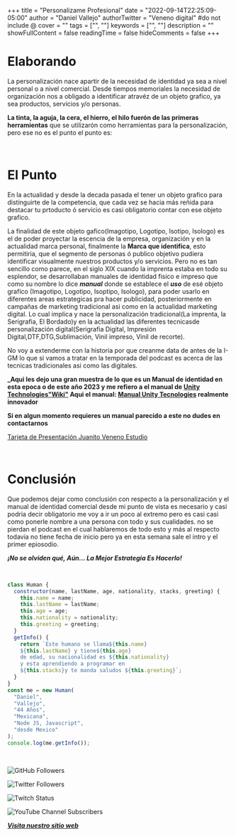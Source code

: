 +++
title = "Personalizame Profesional"
date = "2022-09-14T22:25:09-05:00"
author = "Daniel Vallejo"
authorTwitter = "Veneno digital" #do not include @
cover = ""
tags = ["", ""]
keywords = ["", ""]
description = ""
showFullContent = false
readingTime = false
hideComments = false
+++

# Elaborando

La personalización nace apartir de la necesidad de identidad ya sea a nivel personal o a nivel comercial. Desde tiempos memoriales la necesidad de organización nos a obligado a identificar atravéz de un objeto grafico, ya sea productos, servicios y/o personas.

**La tinta, la aguja, la cera, el hierro, el hilo fuerón de las primeras herramientas** que se utilizarón como herramientas para la personalización, pero ese no es el punto el punto es:

<br>

# El Punto

En la actualidad y desde la decada pasada el tener un objeto grafico para distinguirte de la competencia, que cada vez se hacia más reñida para destacar tu prtoducto ó servicio es casi obligatorio contar con ese objeto grafico.

La finalidad de este objeto gafico(Imagotipo, Logotipo, Isotipo, Isologo) es el de poder proyectar la escencia de la empresa, organización y en la actualidad marca personal, finalmente la **Marca que identifica**, esto permitiria, que el segmento de personas ó publico objetivo pudiera identificar visualmente nuestros productos y/o servicios. Pero no es tan sencillo como parece, en el siglo XIX cuando la imprenta estaba en todo su esplendor, se desarrollaban manuales de identidad fisico e impreso que como su nombre lo dice **_manual_** donde se establece el **_uso_**
de esé objeto grafíco (Imagotipo, Logotipo, Isoptipo, Isologo), para poder usarlo en diferentes areas estrategicas pra hacer publicidad, posteriormente en campañas de marketing tradicional asi como en la actualidad marketing digital. Lo cual implica y nace la personalización tradicional(La imprenta, la Serigrafia, El Bordado)y en la actualidad las diferentes tecnicasde personalización digital(Serigrafia Digital, Impresión Digital,DTF,DTG,Sublimación, Vinil impreso, Vinil de recorte).

No voy a extenderme con la historia por que creanme data de antes de la I-GM lo que si vamos a tratar en la temporada del podcast es acerca de las tecnicas tradicionales asi como las digitales.

**_Aqui les dejo una gran muestra de lo que es un Manual de identidad en esta epoca o de este año 2023 y me refiero a el manual de [Unity Technologies"Wiki"](<https://es.wikipedia.org/wiki/Unity_(motor\*de_videojuego)>) Aqui el manual: [Manual Unity Tecnologies](https://brand.unity.com/) realmente innovador**

**Si en algun momento requieres un manual parecido a este no dudes en contactarnos**

[Tarjeta de Presentación Juanito Veneno Estudio](https://danyveneno.github.io/tarjetadepresentacion/)
<br/>

<br/>

# Conclusión

Que podemos dejar como conclusión con respecto a la personalización y el manual de identidad comercial desde mi punto de vista es necesario y casi podria decir obligatorio me voy a ir un poco al extremo pero es casi casi como ponerle nombre a una persona con todo y sus cualidades. no se pierdan el podcast en el cual hablaremos de todo esto y más al respecto todavia no tiene fecha de inicio pero ya en esta semana sale el intro y el primer epiosodio.

**_¡No se olviden qué, Aún... La Mejor Estrategia Es Hacerlo!_**

<br/>

```js
class Human {
  constructor(name, lastName, age, nationality, stacks, greeting) {
    this.name = name;
    this.lastName = lastName;
    this.age = age;
    this.nationality = nationality;
    this.greeting = greeting;
  }
  getInfo() {
    return `Este humano se llama${this.name}
    ${this.lastName} y tiene${this.age}
    de edad, su nacionalidad es ${this.nationality}
    y esta aprendiendo a programar en 
    ${this.stacks}y te manda saludos ${this.greeting}`;
  }
}
const me = new Human(
  "Daniel",
  "Vallejo",
  "44 Años",
  "Mexicana",
  "Node JS, Javascript",
  "desde Mexico"
);
console.log(me.getInfo());
```

<br/>

![GitHub Followers](https://img.shields.io/github/followers/DanyVeneno?style=social)

![Twitter Followers](https://img.shields.io/twitter/follow/venenodigital?style=social)

![Twitch Status](https://img.shields.io/twitch/status/yehiibhii?style=social)

![YouTube Channel Subscribers](https://img.shields.io/youtube/channel/subscribers/UC8UhdMAKJX56O2PY8kzBIlw?style=social)

[**_Visita nuestro sitio web_**](https://juanitovenenoestudio.azurewebsites.net/)
